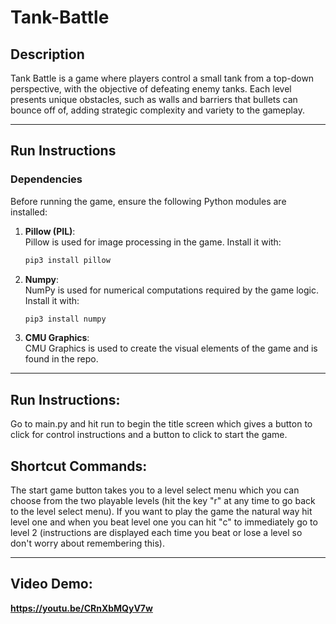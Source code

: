 # Tank-Battle

## Description

Tank Battle is a game where players control a small tank from a top-down perspective, with the objective of defeating enemy tanks. Each level presents unique obstacles, such as walls and barriers that bullets can bounce off of, adding strategic complexity and variety to the gameplay.

---

## Run Instructions

### Dependencies

Before running the game, ensure the following Python modules are installed:

1. **Pillow (PIL)**:  
   Pillow is used for image processing in the game. Install it with:  
   ```bash
   pip3 install pillow
2. **Numpy**:  
   NumPy is used for numerical computations required by the game logic. Install it with:  
   ```bash
   pip3 install numpy
   
3. **CMU Graphics**:  
   CMU Graphics is used to create the visual elements of the game and is found in the repo.
---
## Run Instructions:

Go to main.py and hit run to begin the title screen which gives a button to click for control instructions and a button to click to start the game.

## Shortcut Commands:

The start game button takes you to a level select menu which you can choose from the two playable levels (hit the key "r" at any time to go back to the level select menu). If you want to play the game the natural way hit level one and when you beat level one you can hit "c" to immediately go to level 2 (instructions are displayed each time you beat or lose a level so don't worry about remembering this).

---

## Video Demo:

**https://youtu.be/CRnXbMQyV7w** 
